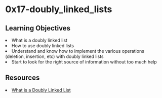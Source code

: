# 0x17-doubly_linked_lists

## Learning Objectives
<li>What is a doubly linked list</li>
<li>How to use doubly linked lists</li>
<li>Understand and know how to implement the various operations (deletion, insertion, etc) with doubly linked lists</li>
<li>Start to look for the right source of information without too much help</li>

## Resources
<li><a href="/rltoken/C5_IRM981SVn8oA8RP3gag" target="_blank" title="What is a Doubly Linked List">What is a Doubly Linked List</a> </li>
